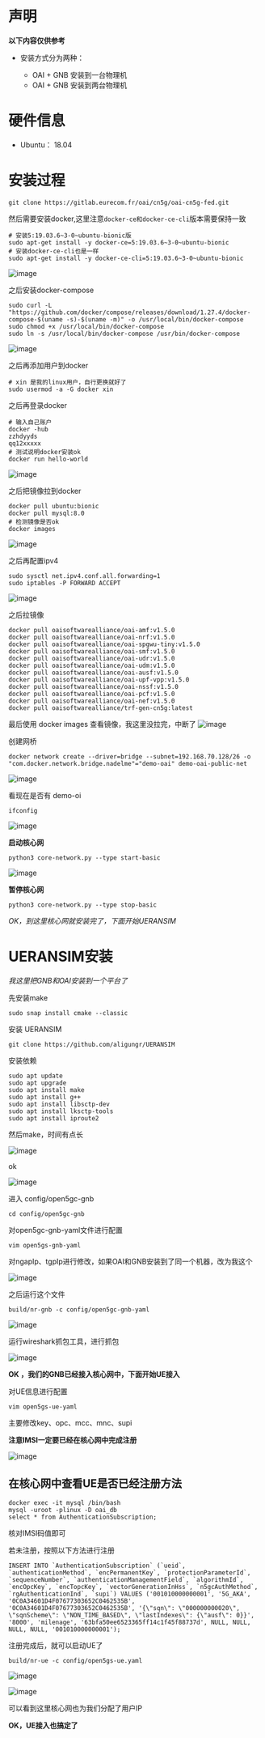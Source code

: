 # 声明

**以下内容仅供参考**

* 安装方式分为两种：
  
  * OAI + GNB 安装到一台物理机
  * OAI + GNB 安装到两台物理机

# 硬件信息
* Ubuntu： 18.04

# 安装过程
```
git clone https://gitlab.eurecom.fr/oai/cn5g/oai-cn5g-fed.git
```
然后需要安装docker,这里注意``docker-ce和docker-ce-cli``版本需要保持一致
```
# 安装5:19.03.6~3-0~ubuntu-bionic版
sudo apt-get install -y docker-ce=5:19.03.6~3-0~ubuntu-bionic
# 安装docker-ce-cli也是一样
sudo apt-get install -y docker-ce-cli=5:19.03.6~3-0~ubuntu-bionic
```
![image](https://github.com/user-attachments/assets/5f26d014-2513-40db-ba02-232dbcdaab49)

之后安装docker-compose
```
sudo curl -L "https://github.com/docker/compose/releases/download/1.27.4/docker-compose-$(uname -s)-$(uname -m)" -o /usr/local/bin/docker-compose
sudo chmod +x /usr/local/bin/docker-compose
sudo ln -s /usr/local/bin/docker-compose /usr/bin/docker-compose
```
![image](https://github.com/user-attachments/assets/e4e357b3-4c65-4977-887d-1d2a5fcd14ce)

之后再添加用户到docker 
```
# xin 是我的linux用户，自行更换就好了
sudo usermod -a -G docker xin
```
之后再登录docker
```
# 输入自己账户
docker -hub 
zzhdyyds
qq12xxxxx
# 测试说明docker安装ok
docker run hello-world
```
![image](https://github.com/user-attachments/assets/387dc619-cfa9-4d98-9c85-61c68fb0cb7f)

之后把镜像拉到docker
```
docker pull ubuntu:bionic
docker pull mysql:8.0
# 检测镜像是否ok
docker images 
```
![image](https://github.com/user-attachments/assets/4c9288f2-4c37-4703-a9e4-f3f0c4f46f4e)

之后再配置ipv4
```
sudo sysctl net.ipv4.conf.all.forwarding=1
sudo iptables -P FORWARD ACCEPT
```
![image](https://github.com/user-attachments/assets/3cf8c331-23d8-45a5-9e8a-5444b8f99992)

之后拉镜像
```
docker pull oaisoftwarealliance/oai-amf:v1.5.0 
docker pull oaisoftwarealliance/oai-nrf:v1.5.0
docker pull oaisoftwarealliance/oai-spgwu-tiny:v1.5.0  
docker pull oaisoftwarealliance/oai-smf:v1.5.0  
docker pull oaisoftwarealliance/oai-udr:v1.5.0
docker pull oaisoftwarealliance/oai-udm:v1.5.0
docker pull oaisoftwarealliance/oai-ausf:v1.5.0
docker pull oaisoftwarealliance/oai-upf-vpp:v1.5.0
docker pull oaisoftwarealliance/oai-nssf:v1.5.0
docker pull oaisoftwarealliance/oai-pcf:v1.5.0
docker pull oaisoftwarealliance/oai-nef:v1.5.0
docker pull oaisoftwarealliance/trf-gen-cn5g:latest 
```
最后使用 docker images 查看镜像，我这里没拉完，中断了
![image](https://github.com/user-attachments/assets/513ad299-cdb5-40be-b207-b91c437dbdbc)

创建网桥
```
docker network create --driver=bridge --subnet=192.168.70.128/26 -o "com.docker.network.bridge.nadelme"="demo-oai" demo-oai-public-net
```
![image](https://github.com/user-attachments/assets/e02cf0cc-f007-4347-9847-bc5547de940e)

看现在是否有 demo-oi
```
ifconfig
```
![image](https://github.com/user-attachments/assets/dc340fc3-9430-4e10-ad66-990c6e1ead26)

**启动核心网**
```
python3 core-network.py --type start-basic
```
![image](https://github.com/user-attachments/assets/bb6a9b3f-d5cf-4efe-b476-624afac5e863)

**暂停核心网**
```
python3 core-network.py --type stop-basic
```
_OK，到这里核心网就安装完了，下面开始UERANSIM_

# UERANSIM安装
_我这里把GNB和OAI安装到一个平台了_

先安装make  
```
sudo snap install cmake --classic
```
安装 UERANSIM
```
git clone https://github.com/aligungr/UERANSIM
```
安装依赖
```
sudo apt update 
sudo apt upgrade
sudo apt install make
sudo apt install g++
sudo apt install libsctp-dev
sudo apt install lksctp-tools
sudo apt install iproute2
```
然后make，时间有点长

![image](https://github.com/user-attachments/assets/5be7654e-94da-4cb8-9240-57e516181875)

ok

![image](https://github.com/user-attachments/assets/beec7808-e3dd-45a7-a9c9-42ff8f38cd97)

进入 config/open5gc-gnb
```
cd config/open5gc-gnb
```
对open5gc-gnb-yaml文件进行配置
```
vim open5gs-gnb-yaml
```
对ngapIp、tgpIp进行修改，如果OAI和GNB安装到了同一个机器，改为我这个

![image](https://github.com/user-attachments/assets/b2026c36-5e20-43a0-bc9c-11906bc4efaa)

之后运行这个文件
```
build/nr-gnb -c config/open5gc-gnb-yaml
```
![image](https://github.com/user-attachments/assets/da7e422f-b050-47bb-b5f2-85925c8557bc)

运行wireshark抓包工具，进行抓包

![image](https://github.com/user-attachments/assets/5e134162-a55a-46b7-b061-5a796910bb03)

**OK ，我们的GNB已经接入核心网中，下面开始UE接入**

对UE信息进行配置
```
vim open5gs-ue-yaml
```

主要修改key、opc、mcc、mnc、supi

**注意IMSI一定要已经在核心网中完成注册**

![image](https://github.com/user-attachments/assets/5c8cd251-b726-4ce7-9bdb-a725aa9c971e)

## 在核心网中查看UE是否已经注册方法
```
docker exec -it mysql /bin/bash
mysql -uroot -plinux -D oai_db
select * from AuthenticationSubscription;
```

核对IMSI码值即可

若未注册，按照以下方法进行注册
```
INSERT INTO `AuthenticationSubscription` (`ueid`, `authenticationMethod`, `encPermanentKey`, `protectionParameterId`, `sequenceNumber`, `authenticationManagementField`, `algorithmId`, `encOpcKey`, `encTopcKey`, `vectorGenerationInHss`, `n5gcAuthMethod`, `rgAuthenticationInd`, `supi`) VALUES ('001010000000001', '5G_AKA', '0C0A34601D4F07677303652C0462535B', '0C0A34601D4F07677303652C0462535B', '{\"sqn\": \"000000000020\", \"sqnScheme\": \"NON_TIME_BASED\", \"lastIndexes\": {\"ausf\": 0}}', '8000', 'milenage', '63bfa50ee6523365ff14c1f45f88737d', NULL, NULL, NULL, NULL, '001010000000001');
```

注册完成后，就可以启动UE了
```
build/nr-ue -c config/open5gs-ue.yaml
```
![image](https://github.com/user-attachments/assets/f2fea0dc-1c1e-48d7-a120-f7250b01e6d3)

![image](https://github.com/user-attachments/assets/95b5824e-f2af-495b-a438-926825bae4d0)

可以看到这里核心网也为我们分配了用户IP

**OK，UE接入也搞定了**














































